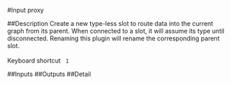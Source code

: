 #Input proxy

##Description
Create a new type-less slot to route data into the current graph from its parent. When connected to a slot, it will assume its type until disconnected. Renaming this plugin will rename the corresponding parent slot.<br><br>Keyboard shortcut&nbsp;&nbsp;&nbsp;`1`

##Inputs
##Outputs
##Detail


